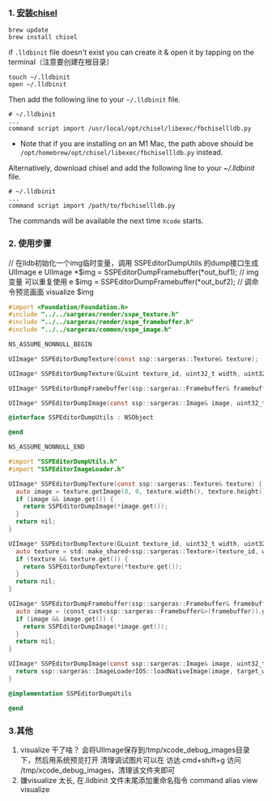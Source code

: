 ### 1. [安装chisel ](https://github.com/facebook/chisel)

```
brew update
brew install chisel
```

if `.lldbinit` file doesn't exist you can create it & open it by tapping on the terminal（注意要创建在根目录）

```
touch ~/.lldbinit
open ~/.lldbinit
```

Then add the following line to your `~/.lldbinit` file.

```
# ~/.lldbinit
...
command script import /usr/local/opt/chisel/libexec/fbchisellldb.py
```

- Note that if you are installing on an M1 Mac, the path above should be `/opt/homebrew/opt/chisel/libexec/fbchisellldb.py` instead.

Alternatively, download chisel and add the following line to your *~/.lldbinit* file.

```
# ~/.lldbinit
...
command script import /path/to/fbchisellldb.py
```

The commands will be available the next time `Xcode` starts.



### 2. 使用步骤

// 在lldb初始化一个img临时变量，调用 SSPEditorDumpUtils 的dump接口生成UIImage
e UIImage *$img = SSPEditorDumpFramebuffer(*out_buf1);
// img变量 可以重复使用
e $img = SSPEditorDumpFramebuffer(*out_buf2);
// 调命令预览画面
visualize $img

```objective-c
#import <Foundation/Foundation.h>
#include "../../sargeras/render/sspe_texture.h"
#include "../../sargeras/render/sspe_framebuffer.h"
#include "../../sargeras/common/sspe_image.h"

NS_ASSUME_NONNULL_BEGIN

UIImage* SSPEditorDumpTexture(const ssp::sargeras::Texture& texture);

UIImage* SSPEditorDumpTexture(GLuint texture_id, uint32_t width, uint32_t height);

UIImage* SSPEditorDumpFramebuffer(ssp::sargeras::Framebuffer& framebuffer);

UIImage* SSPEditorDumpImage(const ssp::sargeras::Image& image, uint32_t target_width = 0, uint32_t target_height = 0);

@interface SSPEditorDumpUtils : NSObject

@end

NS_ASSUME_NONNULL_END
```



```objective-c
#import "SSPEditorDumpUtils.h"
#import "SSPEditorImageLoader.h"

UIImage* SSPEditorDumpTexture(const ssp::sargeras::Texture& texture) {
  auto image = texture.getImage(0, 0, texture.width(), texture.height());
  if (image && image.get()) {
    return SSPEditorDumpImage(*image.get());
  }
  return nil;
}

UIImage* SSPEditorDumpTexture(GLuint texture_id, uint32_t width, uint32_t height) {
  auto texture = std::make_shared<ssp::sargeras::Texture>(texture_id, width, height, true);
  if (texture && texture.get()) {
    return SSPEditorDumpTexture(*texture.get());
  }
  return nil;
}

UIImage* SSPEditorDumpFramebuffer(ssp::sargeras::Framebuffer& framebuffer) {
  auto image = (const_cast<ssp::sargeras::Framebuffer&>(framebuffer)).getImage(0, 0, framebuffer.width(), framebuffer.height());
  if (image && image.get()) {
    return SSPEditorDumpImage(*image.get());
  }
  return nil;
}

UIImage* SSPEditorDumpImage(const ssp::sargeras::Image& image, uint32_t target_width /*= 0*/, uint32_t target_height /*= 0*/) {
  return ssp::sargeras::ImageLoaderIOS::loadNativeImage(image, target_width, target_height);
}

@implementation SSPEditorDumpUtils

@end
```



### 3.其他

1. visualize 干了啥？
   会将UIImage保存到/tmp/xcode_debug_images目录下，然后用系统预览打开
   清理调试图片可以在 访达 cmd+shift+g 访问 /tmp/xcode_debug_images，清理该文件夹即可
2. 嫌visualize 太长, 在.lldbinit 文件末尾添加重命名指令
   command alias view visualize